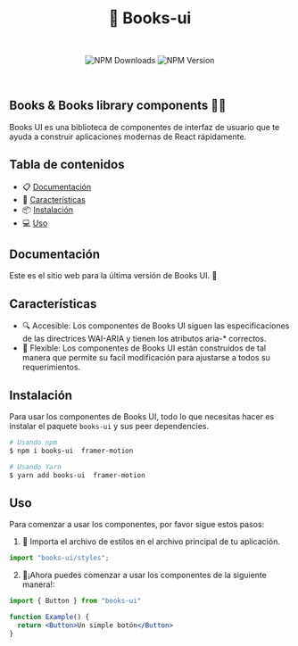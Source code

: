 <h1 align="center">
  📘 Books-ui
</h1>
<br />
<p align="center">
  <img alt="NPM Downloads" src="https://img.shields.io/npm/dm/books-ui">
  <img alt="NPM Version" src="https://img.shields.io/npm/v/books-ui">
</p>
<br />

## Books & Books library components 🐱‍👤

Books UI es una biblioteca de componentes de interfaz de usuario que te ayuda a construir aplicaciones modernas de React rápidamente. 

## Tabla de contenidos

- 📋 [Documentación](#Documentación)
- 🚀 [Características](#Características)
- 📦 [Instalación](#Instalación)
- 💻 [Uso](#Uso)

## Documentación

Este es el sitio web para la última versión de Books UI. 🎈

## Características

- 🔍 Accesible: Los componentes de Books UI siguen las especificaciones de las directrices WAI-ARIA y tienen los atributos aria-* correctos. 
- 🧱 Flexible: Los componentes de Books UI  están construidos de tal manera que permite su facíl modificación para ajustarse a todos su requerimientos. 

## Instalación
Para usar los componentes de Books UI, todo lo que necesitas hacer es instalar el paquete `books-ui` y sus peer dependencies.

```sh
# Usando npm
$ npm i books-ui  framer-motion

# Usando Yarn
$ yarn add books-ui  framer-motion
```

## Uso

Para comenzar a usar los componentes, por favor sigue estos pasos:

1. 🧵 Importa el archivo de estilos en el archivo principal de tu aplicación.
   
```jsx
import "books-ui/styles";
```

2. 🎉¡Ahora puedes comenzar a usar los componentes de la siguiente manera!:

```jsx
import { Button } from "books-ui"

function Example() {
  return <Button>Un simple botón</Button>
}
```